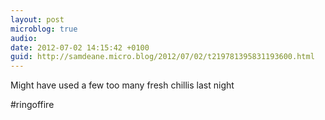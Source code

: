 ```yaml
---
layout: post
microblog: true
audio: 
date: 2012-07-02 14:15:42 +0100
guid: http://samdeane.micro.blog/2012/07/02/t219781395831193600.html
---
```

Might have used a few too many fresh chillis last night

#ringoffire
